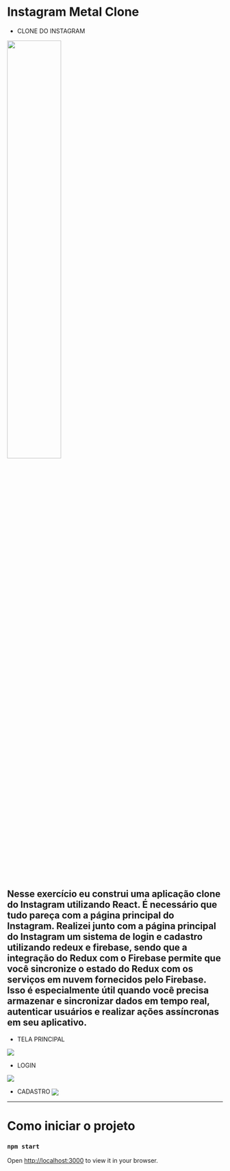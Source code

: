# Instagram Metal Clone
- CLONE DO INSTAGRAM 
 <img  src="https://s2-g1.glbimg.com/MJH-W-MtbExmhzm_9GrCWb9ZM7Q=/0x0:5184x3456/1000x0/smart/filters:strip_icc()/i.s3.glbimg.com/v1/AUTH_59edd422c0c84a879bd37670ae4f538a/internal_photos/bs/2021/5/3/A8BYbVRvK4FFhFEfGr2Q/2021-05-26t130024z-1066180767-rc2pnn9v7ymc-rtrmadp-3-facebook-likes.jpg" width="50%"  align="center">

 

  
Nesse exercício eu construi uma aplicação clone do Instagram utilizando React.
É necessário que tudo pareça com a página principal do Instagram. 
Realizei junto com a página principal do Instagram um sistema de login e cadastro utilizando redeux e firebase, sendo que a integração do Redux com o Firebase permite que você sincronize o estado do Redux com os serviços em nuvem fornecidos pelo Firebase. Isso é especialmente útil quando você precisa armazenar e sincronizar dados em tempo real, autenticar usuários e realizar ações assíncronas em seu aplicativo.
------------------------------------------------------------------------------------------------------------------------------------------
- TELA PRINCIPAL
 <img  src="https://github.com/SAMUKISZHSD/instagram-clone/blob/main/tela%20principal.jpeg"  align="center">
 
- LOGIN
 <img  src="https://github.com/SAMUKISZHSD/instagram-clone/blob/main/tela%20login.jpeg"  align="center">
 
- CADASTRO
   <img  src="https://github.com/SAMUKISZHSD/instagram-clone/blob/main/tela%20cadastro.jpeg"  align="center">



------------------------------------------------------------------------------------------------------------------------------------------

# Como iniciar o projeto



### `npm start`


Open [http://localhost:3000](http://localhost:3000) to view it in your browser.




